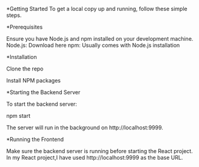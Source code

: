 *Getting Started
To get a local copy up and running, follow these simple steps.

*Prerequisites

Ensure you have Node.js and npm installed on your development machine.
Node.js: Download here
npm: Usually comes with Node.js installation

*Installation

Clone the repo

Install NPM packages

*Starting the Backend Server

To start the backend server:

npm start

The server will run in the background on http://localhost:9999.

*Running the Frontend

Make sure the backend server is running before starting the React project. In my React project,I have used http://localhost:9999 as the base URL.
